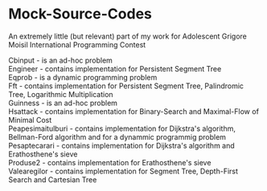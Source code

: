 # Mock-Source-Codes
An extremely little (but relevant) part of my work for Adolescent Grigore Moisil International Programming Contest


Cbinput - is an ad-hoc problem <br/> 
Engineer - contains implementation for Persistent Segment Tree <br/> 
Eqprob - is a dynamic programming problem <br/> 
Fft - contains implementation for Persistent Segment Tree, Palindromic Tree, Logarithmic Multiplication <br/> 
Guinness - is an ad-hoc problem <br/> 
Hsattack - contains implementation for Binary-Search and Maximal-Flow of Minimal Cost <br/> 
Peapesimaitulburi - contains implementation for Dijkstra's algorithm, Bellman-Ford algorithm and for a dynammic programmig problem <br/> 
Pesaptecarari - contains implementation for Dijkstra's algorithm and Erathosthene's sieve <br/> 
Produse2 - contains implementation for Erathosthene's sieve <br/> 
Valearegilor - contains implementation for Segment Tree, Depth-First Search and Cartesian Tree <br/> 
